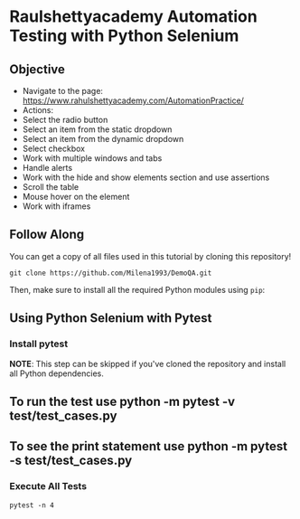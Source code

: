 # Raulshettyacademy Automation  Testing with Python Selenium

## Objective

   *  Navigate to the page: https://www.rahulshettyacademy.com/AutomationPractice/
   *  Actions:
   *  Select the radio button
   *  Select an item from the static dropdown
   *  Select an item from the dynamic dropdown
   *  Select checkbox
   *  Work with multiple windows and tabs
   *  Handle alerts
   *  Work with the hide and show elements section and use assertions
   *  Scroll the table
   *  Mouse hover on the element
   *  Work with iframes

## Follow Along

You can get a copy of all files used in this tutorial by cloning this repository!

```shell
git clone https://github.com/Milena1993/DemoQA.git
```

Then, make sure to install all the required Python modules using `pip`:

## Using Python Selenium with Pytest
### Install pytest

**NOTE**: This step can be skipped if you've cloned the repository and install all Python dependencies.

## To run the test use python -m pytest -v test/test_cases.py
## To see the print statement use python -m pytest -s test/test_cases.py

### Execute All Tests

```shell
pytest -n 4 
```


